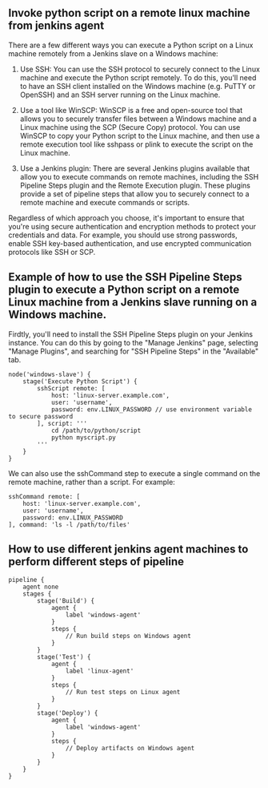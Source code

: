 ## Invoke python script on a remote linux machine from jenkins agent    
    	
There are a few different ways you can execute a Python script on a Linux machine remotely from a Jenkins slave on a Windows machine:

1. Use SSH: You can use the SSH protocol to securely connect to the Linux machine and execute the Python script remotely. To do this, you'll need to have an SSH client installed on the Windows machine (e.g. PuTTY or OpenSSH) and an SSH server running on the Linux machine.

2. Use a tool like WinSCP: WinSCP is a free and open-source tool that allows you to securely transfer files between a Windows machine and a Linux machine using the SCP (Secure Copy) protocol. You can use WinSCP to copy your Python script to the Linux machine, and then use a remote execution tool like sshpass or plink to execute the script on the Linux machine.

3. Use a Jenkins plugin: There are several Jenkins plugins available that allow you to execute commands on remote machines, including the SSH Pipeline Steps plugin and the Remote Execution plugin. These plugins provide a set of pipeline steps that allow you to securely connect to a remote machine and execute commands or scripts.

Regardless of which approach you choose, it's important to ensure that you're using secure authentication and encryption methods to protect your credentials and data. For example, you should use strong passwords, enable SSH key-based authentication, and use encrypted communication protocols like SSH or SCP.

## Example of how to use the SSH Pipeline Steps plugin to execute a Python script on a remote Linux machine from a Jenkins slave running on a Windows machine.

Firdtly, you'll need to install the SSH Pipeline Steps plugin on your Jenkins instance. You can do this by going to the "Manage Jenkins" page, selecting "Manage Plugins", and searching for "SSH Pipeline Steps" in the "Available" tab.
        
    node('windows-slave') {
        stage('Execute Python Script') {
            sshScript remote: [
                host: 'linux-server.example.com',
                user: 'username',
                password: env.LINUX_PASSWORD // use environment variable to secure password
            ], script: '''
                cd /path/to/python/script
                python myscript.py
            '''
        }
    }

We can also use the sshCommand step to execute a single command on the remote machine, rather than a script. For example:
        
    sshCommand remote: [
        host: 'linux-server.example.com',
        user: 'username',
        password: env.LINUX_PASSWORD
    ], command: 'ls -l /path/to/files'


## How to use different jenkins agent machines to perform different steps of pipeline
    pipeline {
        agent none
        stages {
            stage('Build') {
                agent {
                    label 'windows-agent'
                }
                steps {
                    // Run build steps on Windows agent
                }
            }
            stage('Test') {
                agent {
                    label 'linux-agent'
                }
                steps {
                    // Run test steps on Linux agent
                }
            }
            stage('Deploy') {
                agent {
                    label 'windows-agent'
                }
                steps {
                    // Deploy artifacts on Windows agent
                }
            }
        }
    }

